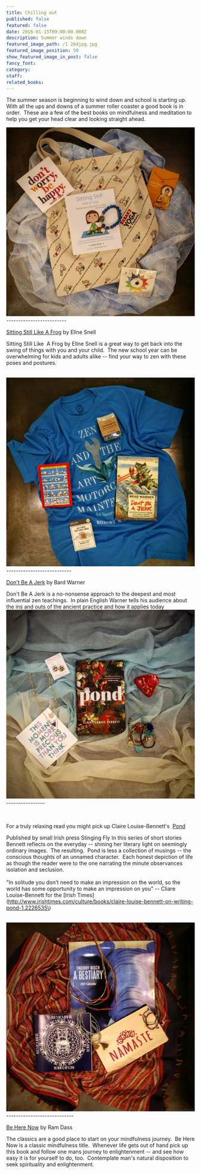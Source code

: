 ```yaml
---
title: Chilling out
published: false
featured: false
date: 2016-01-15T09:00:00.000Z
description: Summer winds down
featured_image_path: /1 264jpg.jpg
featured_image_position: 50
show_featured_image_in_post: false
fancy_font:
category:
staff:
related_books:
---
```



The summer season is beginning to wind down and school is starting up.&nbsp; With all the ups and downs of a summer roller coaster a good book is in order.&nbsp; These are a few of the best books on mindfulness and meditation to help you get your head clear and looking straight ahead.

![](/uploads/versions/1-30---x----1209-1209x---.jpg)-------------------------

[Sitting Still Like A Frog](http://www.brooklinebooksmith-shop.com/book/9781611800586) by Ellne Snell

Sitting Still Like&nbsp; A Frog by Ellne Snell is a great way to get back into the swing of things with you and your child.&nbsp; The new school year can be overwhelming for kids and adults alike -- find your way to zen with these poses and postures.
<br>&nbsp;

![](/uploads/versions/1-146---x----1410-1410x---.jpg)---------------------------

[Don't Be A Jerk](http://www.brooklinebooksmith-shop.com/book/9781608683888) by Bard Warner

Don't Be A Jerk is a no-nonsense approach to the deepest and most influential zen teachings.&nbsp; In plain English Warner tells his audience about the ins and outs of the ancient practice and how it applies today![](/uploads/versions/1-215---x----1286-1286x---.jpg)
<br>----------------

&nbsp;

For a truly relaxing read you might pick up Claire Louise-Bennett's&nbsp; [Pond](http://www.brooklinebooksmith-shop.com/book/9780399575891)

Published by small Irish press Stinging Fly In this series of short stories Bennett reflects on the everyday -- shining her literary light on seemingly ordinary images.&nbsp; The resulting.&nbsp; Pond is less a collection of musings -- the conscious thoughts of an unnamed character.&nbsp; Each honest depiction of life as though the reader were to the one narrating the minute observances isolation and seclusion.
<br>
<br>"In solitude you don’t need to make an impression on the world, so the world has some opportunity to make an impression on you" -- Cliare Louise-Bennett for the [Irish Times](http://www.irishtimes.com/culture/books/claire-louise-bennett-on-writing-pond-1.2226535\)
<br>&nbsp;

![](/uploads/versions/1-66---x----1149-1149x---.jpg)----------------------------

[Be Here Now](http://www.brooklinebooksmith-shop.com/book/9780517543054) by Ram Dass

The classics are a good place to start on your mindfulness journey.&nbsp; Be Here Now is a classic mindfulness title.&nbsp; Whenever life gets out of hand pick up this book and follow one mans journey to enlightenment -- and see how easy it is for yourself to do, too.&nbsp; Contemplate man's natural disposition to seek spirituality and enlightenment.